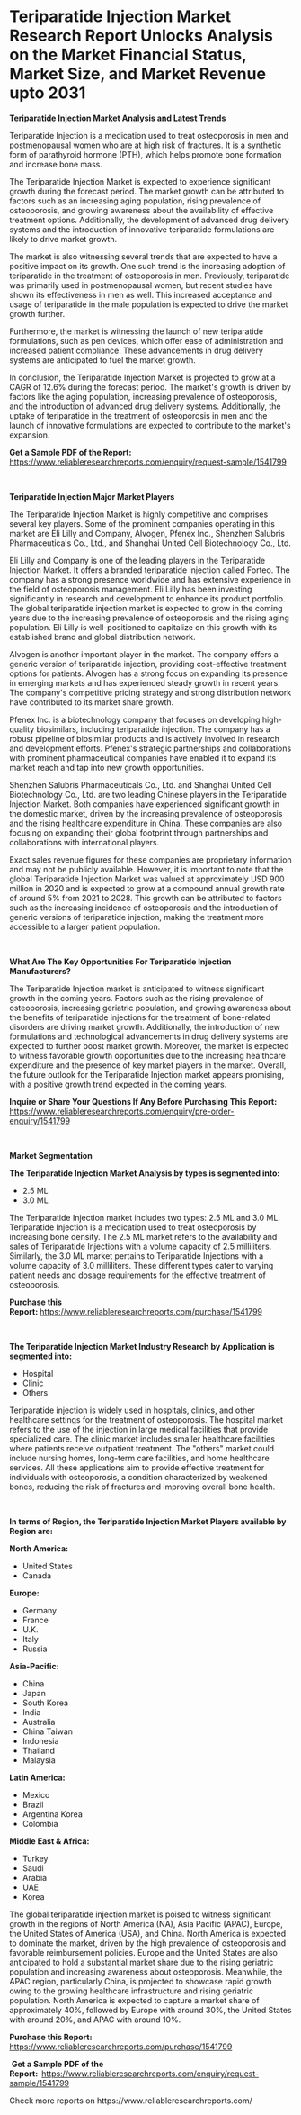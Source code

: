 <p><h1>Teriparatide Injection Market Research Report Unlocks Analysis on the Market Financial Status, Market Size, and Market Revenue upto 2031</h1></p><p><strong>Teriparatide Injection Market Analysis and Latest Trends</strong></p>
<p><p>Teriparatide Injection is a medication used to treat osteoporosis in men and postmenopausal women who are at high risk of fractures. It is a synthetic form of parathyroid hormone (PTH), which helps promote bone formation and increase bone mass.</p><p>The Teriparatide Injection Market is expected to experience significant growth during the forecast period. The market growth can be attributed to factors such as an increasing aging population, rising prevalence of osteoporosis, and growing awareness about the availability of effective treatment options. Additionally, the development of advanced drug delivery systems and the introduction of innovative teriparatide formulations are likely to drive market growth.</p><p>The market is also witnessing several trends that are expected to have a positive impact on its growth. One such trend is the increasing adoption of teriparatide in the treatment of osteoporosis in men. Previously, teriparatide was primarily used in postmenopausal women, but recent studies have shown its effectiveness in men as well. This increased acceptance and usage of teriparatide in the male population is expected to drive the market growth further.</p><p>Furthermore, the market is witnessing the launch of new teriparatide formulations, such as pen devices, which offer ease of administration and increased patient compliance. These advancements in drug delivery systems are anticipated to fuel the market growth.</p><p>In conclusion, the Teriparatide Injection Market is projected to grow at a CAGR of 12.6% during the forecast period. The market's growth is driven by factors like the aging population, increasing prevalence of osteoporosis, and the introduction of advanced drug delivery systems. Additionally, the uptake of teriparatide in the treatment of osteoporosis in men and the launch of innovative formulations are expected to contribute to the market's expansion.</p></p>
<p><strong>Get a Sample PDF of the Report:&nbsp;</strong> <a href="https://www.reliableresearchreports.com/enquiry/request-sample/1541799">https://www.reliableresearchreports.com/enquiry/request-sample/1541799</a></p>
<p>&nbsp;</p>
<p><strong>Teriparatide Injection Major Market Players</strong></p>
<p><p>The Teriparatide Injection Market is highly competitive and comprises several key players. Some of the prominent companies operating in this market are Eli Lilly and Company, Alvogen, Pfenex Inc., Shenzhen Salubris Pharmaceuticals Co., Ltd., and Shanghai United Cell Biotechnology Co., Ltd.</p><p>Eli Lilly and Company is one of the leading players in the Teriparatide Injection Market. It offers a branded teriparatide injection called Forteo. The company has a strong presence worldwide and has extensive experience in the field of osteoporosis management. Eli Lilly has been investing significantly in research and development to enhance its product portfolio. The global teriparatide injection market is expected to grow in the coming years due to the increasing prevalence of osteoporosis and the rising aging population. Eli Lilly is well-positioned to capitalize on this growth with its established brand and global distribution network.</p><p>Alvogen is another important player in the market. The company offers a generic version of teriparatide injection, providing cost-effective treatment options for patients. Alvogen has a strong focus on expanding its presence in emerging markets and has experienced steady growth in recent years. The company's competitive pricing strategy and strong distribution network have contributed to its market share growth.</p><p>Pfenex Inc. is a biotechnology company that focuses on developing high-quality biosimilars, including teriparatide injection. The company has a robust pipeline of biosimilar products and is actively involved in research and development efforts. Pfenex's strategic partnerships and collaborations with prominent pharmaceutical companies have enabled it to expand its market reach and tap into new growth opportunities.</p><p>Shenzhen Salubris Pharmaceuticals Co., Ltd. and Shanghai United Cell Biotechnology Co., Ltd. are two leading Chinese players in the Teriparatide Injection Market. Both companies have experienced significant growth in the domestic market, driven by the increasing prevalence of osteoporosis and the rising healthcare expenditure in China. These companies are also focusing on expanding their global footprint through partnerships and collaborations with international players.</p><p>Exact sales revenue figures for these companies are proprietary information and may not be publicly available. However, it is important to note that the global Teriparatide Injection Market was valued at approximately USD 900 million in 2020 and is expected to grow at a compound annual growth rate of around 5% from 2021 to 2028. This growth can be attributed to factors such as the increasing incidence of osteoporosis and the introduction of generic versions of teriparatide injection, making the treatment more accessible to a larger patient population.</p></p>
<p>&nbsp;</p>
<p><strong>What Are The Key Opportunities For Teriparatide Injection Manufacturers?</strong></p>
<p><p>The Teriparatide Injection market is anticipated to witness significant growth in the coming years. Factors such as the rising prevalence of osteoporosis, increasing geriatric population, and growing awareness about the benefits of teriparatide injections for the treatment of bone-related disorders are driving market growth. Additionally, the introduction of new formulations and technological advancements in drug delivery systems are expected to further boost market growth. Moreover, the market is expected to witness favorable growth opportunities due to the increasing healthcare expenditure and the presence of key market players in the market. Overall, the future outlook for the Teriparatide Injection market appears promising, with a positive growth trend expected in the coming years.</p></p>
<p><strong>Inquire or Share Your Questions If Any Before Purchasing This Report:</strong> <a href="https://www.reliableresearchreports.com/enquiry/pre-order-enquiry/1541799">https://www.reliableresearchreports.com/enquiry/pre-order-enquiry/1541799</a></p>
<p>&nbsp;</p>
<p><strong>Market Segmentation</strong></p>
<p><strong>The Teriparatide Injection Market Analysis by types is segmented into:</strong></p>
<p><ul><li>2.5 ML</li><li>3.0 ML</li></ul></p>
<p><p>The Teriparatide Injection market includes two types: 2.5 ML and 3.0 ML. Teriparatide Injection is a medication used to treat osteoporosis by increasing bone density. The 2.5 ML market refers to the availability and sales of Teriparatide Injections with a volume capacity of 2.5 milliliters. Similarly, the 3.0 ML market pertains to Teriparatide Injections with a volume capacity of 3.0 milliliters. These different types cater to varying patient needs and dosage requirements for the effective treatment of osteoporosis.</p></p>
<p><strong>Purchase this Report:&nbsp;</strong><a href="https://www.reliableresearchreports.com/purchase/1541799">https://www.reliableresearchreports.com/purchase/1541799</a></p>
<p>&nbsp;</p>
<p><strong>The Teriparatide Injection Market Industry Research by Application is segmented into:</strong></p>
<p><ul><li>Hospital</li><li>Clinic</li><li>Others</li></ul></p>
<p><p>Teriparatide injection is widely used in hospitals, clinics, and other healthcare settings for the treatment of osteoporosis. The hospital market refers to the use of the injection in large medical facilities that provide specialized care. The clinic market includes smaller healthcare facilities where patients receive outpatient treatment. The "others" market could include nursing homes, long-term care facilities, and home healthcare services. All these applications aim to provide effective treatment for individuals with osteoporosis, a condition characterized by weakened bones, reducing the risk of fractures and improving overall bone health.</p></p>
<p>&nbsp;</p>
<p><strong>In terms of Region, the Teriparatide Injection Market Players available by Region are:</strong></p>
<p>
    <p> <strong> North America: </strong>
        <ul>
            <li>United States</li>
            <li>Canada</li>
        </ul>
        </p> 
    <p> <strong> Europe: </strong>
        <ul>
            <li>Germany</li>
            <li>France</li>
            <li>U.K.</li>
            <li>Italy</li>
            <li>Russia</li>
        </ul>
        </p> 
    <p> <strong> Asia-Pacific: </strong>
        <ul>
            <li>China</li>
            <li>Japan</li>
            <li>South Korea</li>
            <li>India</li>
            <li>Australia</li>
            <li>China Taiwan</li>
            <li>Indonesia</li>
            <li>Thailand</li>
            <li>Malaysia</li>
        </ul>
        </p> 
    <p> <strong> Latin America: </strong>
        <ul>
            <li>Mexico</li>
            <li>Brazil</li>
            <li>Argentina Korea</li>
            <li>Colombia</li>
        </ul>
        </p> 
    <p> <strong> Middle East & Africa: </strong>
        <ul>
            <li>Turkey</li>
            <li>Saudi</li>
            <li>Arabia</li>
            <li>UAE</li>
            <li>Korea</li>
        </ul>
    </p>
    </p>
<p><p>The global teriparatide injection market is poised to witness significant growth in the regions of North America (NA), Asia Pacific (APAC), Europe, the United States of America (USA), and China. North America is expected to dominate the market, driven by the high prevalence of osteoporosis and favorable reimbursement policies. Europe and the United States are also anticipated to hold a substantial market share due to the rising geriatric population and increasing awareness about osteoporosis. Meanwhile, the APAC region, particularly China, is projected to showcase rapid growth owing to the growing healthcare infrastructure and rising geriatric population. North America is expected to capture a market share of approximately 40%, followed by Europe with around 30%, the United States with around 20%, and APAC with around 10%.</p></p>
<p><strong>Purchase this Report: </strong><a href="https://www.reliableresearchreports.com/purchase/1541799">https://www.reliableresearchreports.com/purchase/1541799</a></p>
<p>&nbsp;<strong>Get a Sample PDF of the Report:&nbsp;&nbsp;</strong><a href="https://www.reliableresearchreports.com/enquiry/request-sample/1541799">https://www.reliableresearchreports.com/enquiry/request-sample/1541799</a></p>
<p><strong></strong></p>
<p>Check more reports on https://www.reliableresearchreports.com/</p>